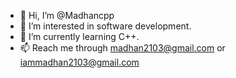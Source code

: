 - 👋 Hi, I’m @Madhancpp
- 👀 I’m interested in software development.
- 🌱 I’m currently learning C++.
- 📫 Reach me through madhan2103@gmail.com or iammadhan2103@gmail.com

<!---
Madhancpp/Madhancpp is a ✨ special ✨ repository because its `README.md` (this file) appears on your GitHub profile.
You can click the Preview link to take a look at your changes.
--->

